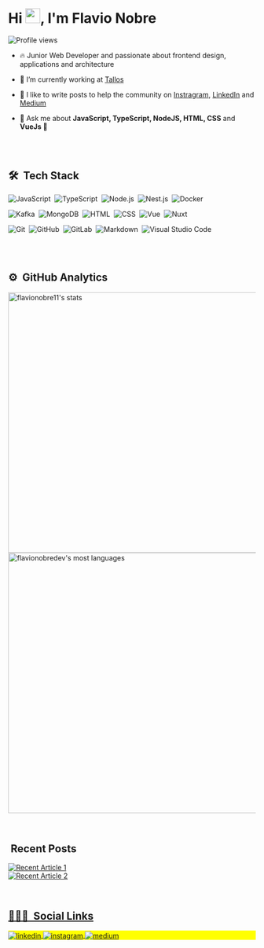 <h1 align="left">Hi <img src="https://raw.githubusercontent.com/kaueMarques/kaueMarques/master/hi.gif" width="30px">, I'm Flavio Nobre</h1>
<p align="left"> <img src="https://komarev.com/ghpvc/?username=flavionobredev&color=yellow" alt="Profile views" /> </p>

- 🔥 Junior Web Developer and passionate about frontend design, applications and architecture 

- 🔭 I’m currently working at [Tallos](https://tallos.com.br)

- 📝 I like to write posts to help the community on [Instragram](https://www.instagram.com/flaviondev/), [LinkedIn](https://www.linkedin.com/in/flavionobree) and [Medium](https://medium.com/@flavionobre11)

- 💬 Ask me about **JavaScript, TypeScript, NodeJS, HTML, CSS** and **VueJs 💚**

<br><br>

## 🛠 &nbsp;Tech Stack


![JavaScript](https://img.shields.io/badge/-JavaScript-05122A?style=flat&logo=javascript)&nbsp; ![TypeScript](https://img.shields.io/badge/-TypeScript-05122A?style=flat&logo=typescript)&nbsp; ![Node.js](https://img.shields.io/badge/-Node.js-05122A?style=flat&logo=node.js)&nbsp; ![Nest.js](https://img.shields.io/badge/-Nest.js-05122A?style=flat&logo=NestJs)&nbsp; ![Docker](https://img.shields.io/badge/-Docker-05122A?style=flat&logo=Docker)&nbsp;

![Kafka](https://img.shields.io/badge/-Kafka-05122A?style=flat&logo=apachekafka)&nbsp; ![MongoDB](https://img.shields.io/badge/-MongoDB-05122A?style=flat&logo=MongoDB)&nbsp; ![HTML](https://img.shields.io/badge/-HTML-05122A?style=flat&logo=HTML5)&nbsp; ![CSS](https://img.shields.io/badge/-CSS-05122A?style=flat&logo=CSS3&logoColor=1572B6)&nbsp; ![Vue](https://img.shields.io/badge/-Vue.js-05122A?style=flat&logo=Vue.js)&nbsp; ![Nuxt](https://img.shields.io/badge/-Nuxt.js-05122A?style=flat&logo=Nuxt.js)&nbsp;

![Git](https://img.shields.io/badge/-Git-05122A?style=flat&logo=git)&nbsp; ![GitHub](https://img.shields.io/badge/-GitHub-05122A?style=flat&logo=github)&nbsp; ![GitLab](https://img.shields.io/badge/-GitLab-05122A?style=flat&logo=GitLab)&nbsp; ![Markdown](https://img.shields.io/badge/-Markdown-05122A?style=flat&logo=markdown)&nbsp; ![Visual Studio Code](https://img.shields.io/badge/-Visual%20Studio%20Code-05122A?style=flat&logo=visual-studio-code&logoColor=007ACC)&nbsp;

<br><br>

## ⚙️ &nbsp;GitHub Analytics

<p align="left">
<img width="530em" src="https://github-readme-stats.vercel.app/api?username=flavionobredev&show_icons=true&theme=dracula" alt="flavionobre11's stats"/>
<img width="530em" src="https://github-readme-stats.vercel.app/api/top-langs/?username=flavionobredev&layout=compact&theme=dracula" alt="flavionobredev's most languages"/>
</p>

<br>

## &nbsp;Recent Posts

<a target="_blank" href="https://github-readme-medium-recent-article.vercel.app/medium/@flavionobre11/0"><img src="https://github-readme-medium-recent-article.vercel.app/medium/@flavionobre11/0" alt="Recent Article 1"> 
<br>
<a target="_blank" href="https://github-readme-medium-recent-article.vercel.app/medium/@flavionobre11/1"><img src="https://github-readme-medium-recent-article.vercel.app/medium/@flavionobre11/1" alt="Recent Article 2">

<br>

## 👨🏽‍🦲 &nbsp;Social Links

<p align="left" style="background:yellow">
<a href="https://www.linkedin.com/in/flavionobree" target="_blank">
  <img align="center" src="https://img.shields.io/badge/-flavionobree-05122A?style=flat&logo=linkedin" alt="linkedin"/>
</a>
<a href="https://instagram.com/flavionobre_" target="_blank">
 <img align="center" src="https://img.shields.io/badge/-flavionobre_-05122A?style=flat&logo=instagram" alt="instagram"/>
</a>
<a href="https://medium.com/@flavionobre11" target="_blank">
 <img align="center" src="https://img.shields.io/badge/-flavionobre11-05122A?style=flat&logo=medium" alt="medium"/>
</a>
</p>

<br><br>

<!---
flavionobre11/flavionobre11 is a ✨ special ✨ repository because its `README.md` (this file) appears on your GitHub profile.
You can click the Preview link to take a look at your changes.
--->
